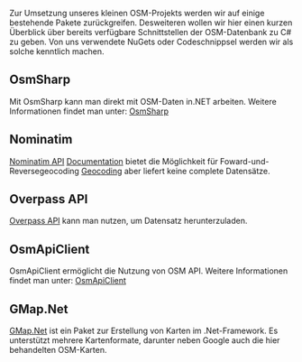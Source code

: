 
Zur Umsetzung unseres kleinen OSM-Projekts werden wir auf einige bestehende Pakete zurückgreifen. Desweiteren wollen wir hier einen kurzen Überblick über bereits verfügbare Schnittstellen der OSM-Datenbank zu C# zu geben. Von uns verwendete NuGets oder Codeschnippsel werden wir als solche kenntlich machen.

## OsmSharp

Mit OsmSharp kann man direkt mit OSM-Daten in.NET arbeiten. Weitere Informationen findet man unter:
[OsmSharp](https://github.com/OsmSharp/core)

## Nominatim 

[Nominatim API](https://github.com/f1ana/Nominatim.API) [Documentation](https://nominatim.org/release-docs/develop/api/Overview/) bietet die Möglichkeit  für Foward-und-Reversegeocoding [Geocoding](https://en.wikipedia.org/wiki/Address_geocoding) aber liefert keine complete Datensätze.

## Overpass API 

[Overpass API](https://wiki.openstreetmap.org/wiki/Overpass_API) kann man nutzen, um Datensatz herunterzuladen. 


## OsmApiClient

OsmApiClient ermöglicht  die Nutzung von OSM API. Weitere Informationen findet man unter: 
[OsmApiClient](https://github.com/blackboxlogic/OsmApiClient)

## GMap.Net

[GMap.Net](https://github.com/judero01col/GMap.NET) ist ein Paket zur Erstellung von Karten im .Net-Framework. Es unterstützt mehrere Kartenformate, darunter neben Google auch die hier behandelten OSM-Karten. 
